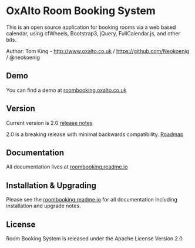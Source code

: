 # OxAlto Room Booking System

This is an open source application for booking rooms via a web based calendar, using cfWheels, Bootstrap3, jQuery, FullCalendar.js, and other bits.

Author: Tom King - http://www.oxalto.co.uk / https://github.com/Neokoenig / @neokoenig

## Demo

You can find a demo at [roombooking.oxalto.co.uk](http://roombooking.oxalto.co.uk)

## Version

Current version is 2.0 [release notes](http://roombooking.readme.io/v2.0/)

2.0 is a breaking release with minimal backwards compatibility. [Roadmap](https://github.com/neokoenig/RoomBooking/issues/69)

## Documentation

All documentation lives at [roombooking.readme.io](http://roombooking.readme.io)

## Installation & Upgrading

Please see the [roombooking.readme.io](http://roombooking.readme.io) for all documentation including installation and upgrade notes.

## License

Room Booking System is released under the Apache License Version 2.0.
